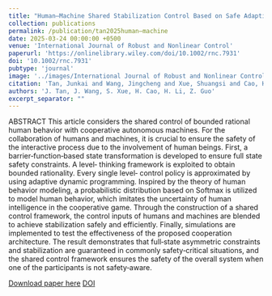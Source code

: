 ```yaml
---
title: "Human–Machine Shared Stabilization Control Based on Safe Adaptive Dynamic Programming With Bounded Rationality"
collection: publications
permalink: /publication/tan2025human–machine
date: 2025-03-24 00:00:00 +0500
venue: 'International Journal of Robust and Nonlinear Control'
paperurl: 'https://onlinelibrary.wiley.com/doi/10.1002/rnc.7931'
doi: '10.1002/rnc.7931'
pubtype: 'journal'
image: '../images/International Journal of Robust and Nonlinear Control.jpg'
citation: 'Tan, Junkai and Wang, Jingcheng and Xue, Shuangsi and Cao, Hui and Li, Huan and Guo, Zihang (2025). Human–Machine Shared Stabilization Control Based on Safe Adaptive Dynamic Programming With Bounded Rationality. International Journal of Robust and Nonlinear Control.'
authors: 'J. Tan, J. Wang, S. Xue, H. Cao, H. Li, Z. Guo'
excerpt_separator: ""
---
```

ABSTRACT
This article considers the shared control of bounded rational human behavior with cooperative autonomous machines. For the collaboration of humans and machines, it is crucial to ensure the safety of the interactive process due to the involvement of human beings. First, a barrier‐function‐based state transformation is developed to ensure full state safety constraints. A level‐ thinking framework is exploited to obtain bounded rationality. Every single level‐ control policy is approximated by using adaptive dynamic programming. Inspired by the theory of human behavior modeling, a probabilistic distribution based on Softmax is utilized to model human behavior, which imitates the uncertainty of human intelligence in the cooperative game. Through the construction of a shared control framework, the control inputs of humans and machines are blended to achieve stabilization safely and efficiently. Finally, simulations are implemented to test the effectiveness of the proposed cooperation architecture. The result demonstrates that full‐state asymmetric constraints and stabilization are guaranteed in commonly safety‐critical situations, and the shared control framework ensures the safety of the overall system when one of the participants is not safety‐aware.

[Download paper here](https://onlinelibrary.wiley.com/doi/10.1002/rnc.7931)
[DOI](10.1002/rnc.7931)